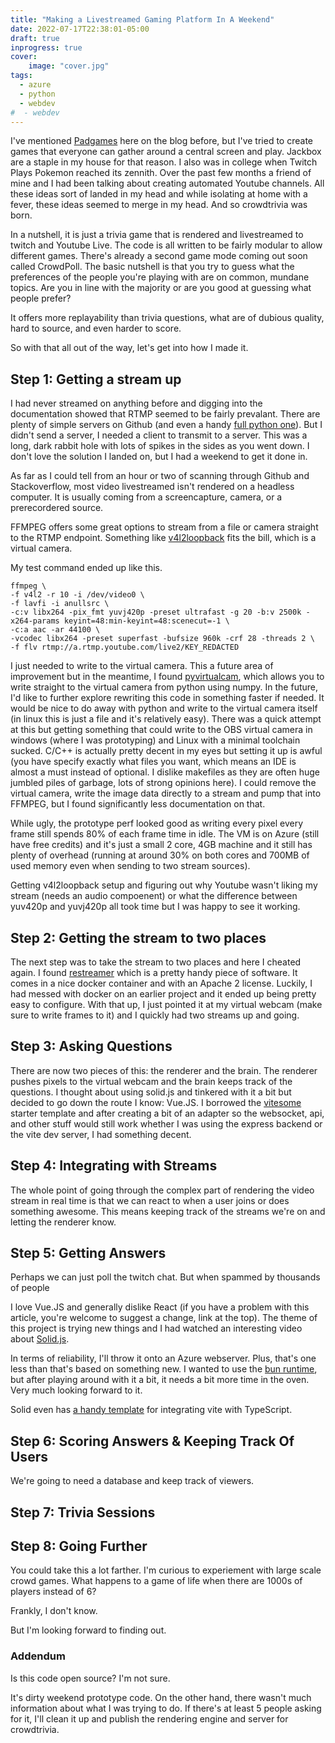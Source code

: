 ```yaml
---
title: "Making a Livestreamed Gaming Platform In A Weekend"
date: 2022-07-17T22:38:01-05:00
draft: true
inprogress: true
cover:
    image: "cover.jpg"
tags:
  - azure
  - python
  - webdev
#  - webdev
---
```



I've mentioned [Padgames](/projects/vuex-sync-p1) here on the blog before, but I've tried to create games that everyone can gather around a central screen and play.
Jackbox are a staple in my house for that reason.
I also was in college when Twitch Plays Pokemon reached its zennith.
Over the past few months a friend of mine and I had been talking about creating automated Youtube channels.
All these ideas sort of landed in my head and while isolating at home with a fever, these ideas seemed to merge in my head.
And so crowdtrivia was born.

In a nutshell, it is just a trivia game that is rendered and livestreamed to twitch and Youtube Live.
The code is all written to be fairly modular to allow different games.
There's already a second game mode coming out soon called CrowdPoll.
The basic nutshell is that you try to guess what the preferences of the people you're playing with are on common, mundane topics.
Are you in line with the majority or are you good at guessing what people prefer?

It offers more replayability than trivia questions, what are of dubious quality, hard to source, and even harder to score.

So with that all out of the way, let's get into how I made it.

## Step 1: Getting a stream up

I had never streamed on anything before and digging into the documentation showed that RTMP seemed to be fairly prevalant.
There are plenty of simple servers on Github (and even a handy [full python one](https://github.com/KnugiHK/rtmplite3)).
But I didn't send a server, I needed a client to transmit to a server.
This was a long, dark rabbit hole with lots of spikes in the sides as you went down.
I don't love the solution I landed on, but I had a weekend to get it done in.

As far as I could tell from an hour or two of scanning through Github and Stackoverflow, most video livestreamed isn't rendered on a headless computer.
It is usually coming from a screencapture, camera, or a prerecordered source.

FFMPEG offers some great options to stream from a file or camera straight to the RTMP endpoint.
Something like [v4l2loopback](https://github.com/umlaeute/v4l2loopback) fits the bill, which is a virtual camera.

My test command ended up like this.

```
ffmpeg \
-f v4l2 -r 10 -i /dev/video0 \
-f lavfi -i anullsrc \
-c:v libx264 -pix_fmt yuvj420p -preset ultrafast -g 20 -b:v 2500k -x264-params keyint=48:min-keyint=48:scenecut=-1 \
-c:a aac -ar 44100 \
-vcodec libx264 -preset superfast -bufsize 960k -crf 28 -threads 2 \
-f flv rtmp://a.rtmp.youtube.com/live2/KEY_REDACTED
```

I just needed to write to the virtual camera.
This a future area of improvement but in the meantime, I found [pyvirtualcam](https://github.com/letmaik/pyvirtualcam), which allows you to write straight to the virtual camera from python using numpy.
In the future, I'd like to further explore rewriting this code in something faster if needed.
It would be nice to do away with python and write to the virtual camera itself (in linux this is just a file and it's relatively easy).
There was a quick attempt at this but getting something that could write to the OBS virtual camera in windows (where I was prototyping) and Linux with a minimal toolchain sucked.
C/C++ is actually pretty decent in my eyes but setting it up is awful (you have specify exactly what files you want, which means an IDE is almost a must instead of optional. I dislike makefiles as they are often huge jumbled piles of garbage, lots of strong opinions here).
I could remove the virtual camera, write the image data directly to a stream and pump that into FFMPEG, but I found significantly less documentation on that.

While ugly, the prototype perf looked good as writing every pixel every frame still spends 80% of each frame time in idle.
The VM is on Azure (still have free credits) and it's just a small 2 core, 4GB machine and it still has plenty of overhead (running at around 30% on both cores and 700MB of used memory even when sending to two stream sources).

Getting v4l2loopback setup and figuring out why Youtube wasn't liking my stream (needs an audio compoenent) or what the difference between yuv420p and yuvj420p all took time but I was happy to see it working.

## Step 2: Getting the stream to two places

The next step was to take the stream to two places and here I cheated again.
I found [restreamer](https://github.com/datarhei/restreamer) which is a pretty handy piece of software.
It comes in a nice docker container and with an Apache 2 license.
Luckily, I had messed with docker on an earlier project and it ended up being pretty easy to configure.
With that up, I just pointed it at my virtual webcam (make sure to write frames to it) and I quickly had two streams up and going.

## Step 3: Asking Questions

There are now two pieces of this: the renderer and the brain.
The renderer pushes pixels to the virtual webcam and the brain keeps track of the questions.
I thought about using solid.js and tinkered with it a bit but decided to go down the route I know: Vue.JS.
I borrowed the [vitesome](https://github.com/alvarosabu/vitesome) starter template and after creating a bit of an adapter so the websocket, api, and other stuff would still work whether I was using the express backend or the vite dev server, I had something decent.


## Step 4: Integrating with Streams

The whole point of going through the complex part of rendering the video stream in real time is that we can react to when a user joins or does something awesome.
This means keeping track of the streams we're on and letting the renderer know.

## Step 5: Getting Answers

Perhaps we can just poll the twitch chat.
But when spammed by thousands of people

I love Vue.JS and generally dislike React (if you have a problem with this article, you're welcome to suggest a change, link at the top).
The theme of this project is trying new things and I had watched an interesting video about [Solid.js](https://www.youtube.com/watch?v=hw3Bx5vxKl0&ab_channel=Fireship).

In terms of reliability, I'll throw it onto an Azure webserver.
Plus, that's one less than that's based on something new.
I wanted to use the [bun runtime](https://bun.sh/), but after playing around with it a bit, it needs a bit more time in the oven.
Very much looking forward to it.

Solid even has [a handy template](https://github.com/solidjs/templates/tree/master/ts-vitest) for integrating vite with TypeScript.

## Step 6: Scoring Answers & Keeping Track Of Users

We're going to need a database and keep track of viewers.

## Step 7: Trivia Sessions

## Step 8: Going Further

You could take this a lot farther.
I'm curious to experiement with large scale crowd games. 
What happens to a game of life when there are 1000s of players instead of 6?

Frankly, I don't know.

But I'm looking forward to finding out.


### Addendum

Is this code open source?
I'm not sure.

It's dirty weekend prototype code.
On the other hand, there wasn't much information about what I was trying to do.
If there's at least 5 people asking for it, I'll clean it up and publish the rendering engine and server for crowdtrivia.


